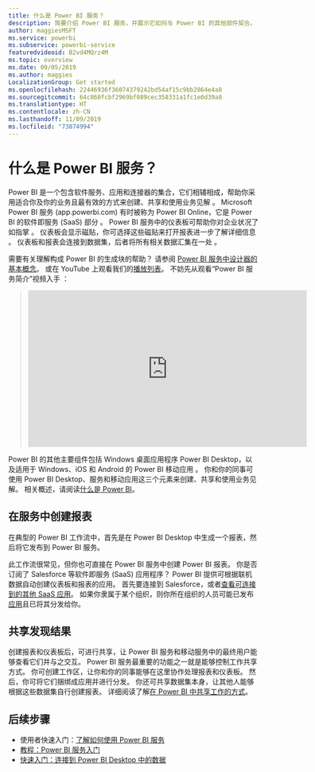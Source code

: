 ```yaml
---
title: 什么是 Power BI 服务？
description: 简要介绍 Power BI 服务，并展示它如何与 Power BI 的其他部件契合。
author: maggiesMSFT
ms.service: powerbi
ms.subservice: powerbi-service
featuredvideoid: B2vd4MQrz4M
ms.topic: overview
ms.date: 09/05/2019
ms.author: maggies
LocalizationGroup: Get started
ms.openlocfilehash: 22446936f36074379242bd54af15c9bb2864e4a8
ms.sourcegitcommit: 64c860fcbf2969bf089cec358331a1fc1e0d39a8
ms.translationtype: HT
ms.contentlocale: zh-CN
ms.lasthandoff: 11/09/2019
ms.locfileid: "73874994"
---
```

# <a name="what-is-the-power-bi-service"></a>什么是 Power BI 服务？
Power BI 是一个包含软件服务、应用和连接器的集合，它们相辅相成，帮助你采用适合你及你的业务且最有效的方式来创建、共享和使用业务见解  。 Microsoft Power BI 服务 (app.powerbi.com) 有时被称为 Power BI Online，它是 Power BI 的软件即服务 (SaaS) 部分   。 Power BI 服务中的仪表板可帮助你对企业状况了如指掌  。 仪表板会显示磁贴，你可选择这些磁贴来打开报表进一步了解详细信息   。 仪表板和报表会连接到数据集，后者将所有相关数据汇集在一处  。 

需要有关理解构成 Power BI 的生成块的帮助？ 请参阅 [Power BI 服务中设计器的基本概念](service-basic-concepts.md)。 或在 YouTube 上观看我们的[播放列表](https://www.youtube.com/playlist?list=PL1N57mwBHtN0JFoKSR0n-tBkUJHeMP2cP)。 不妨先从观看“Power BI 服务简介”视频入手  ：

> 
> <iframe width="560" height="315" src="https://www.youtube.com/embed/B2vd4MQrz4M" frameborder="0" allowfullscreen></iframe>
> 

Power BI 的其他主要组件包括 Windows 桌面应用程序 Power BI Desktop，以及适用于 Windows、iOS 和 Android 的 Power BI 移动应用   。 你和你的同事可使用 Power BI Desktop、服务和移动应用这三个元素来创建、共享和使用业务见解。 相关概述，请阅读[什么是 Power BI](fundamentals/power-bi-overview.md)。

## <a name="creating-reports-in-the-service"></a>在服务中创建报表
在典型的 Power BI 工作流中，首先是在 Power BI Desktop 中生成一个报表，然后将它发布到 Power BI 服务。  

此工作流很常见，但你也可直接在 Power BI 服务中创建 Power BI 报表。 你是否订阅了 Salesforce 等软件即服务 (SaaS) 应用程序？ Power BI 提供可根据联机数据自动创建仪表板和报表的应用。 首先要连接到 Salesforce，或者[查看可连接到的其他 SaaS 应用](service-get-data.md)。 如果你隶属于某个组织，则你所在组织的人员可能已发布[应用](service-create-distribute-apps.md)且已将其分发给你。

## <a name="sharing-your-findings"></a>共享发现结果 

创建报表和仪表板后，可进行共享，让 Power BI 服务和移动服务中的最终用户能够查看它们并与之交互。 Power BI 服务最重要的功能之一就是能够控制工作共享方式。 你可创建工作区，让你和你的同事能够在这里协作处理报表和仪表板。 然后，你可将它们捆绑成应用并进行分发。 你还可共享数据集本身，让其他人能够根据这些数据集自行创建报表。 详细阅读了解[在 Power BI 中共享工作的方式](service-how-to-collaborate-distribute-dashboards-reports.md)。

## <a name="next-steps"></a>后续步骤
- 使用者快速入门：[了解如何使用 Power BI 服务](consumer/end-user-experience.md)   
- [教程：Power BI 服务入门](service-get-started.md)
- [快速入门：连接到 Power BI Desktop 中的数据](desktop-quickstart-connect-to-data.md)
